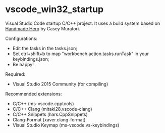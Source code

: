 # vscode_win32_startup

Visual Studio Code startup C/C++ project. It uses a build system based on [Handmade Hero](https://www.handmadehero.org) by Casey Muratori. 

Configurations:
- Edit the tasks in the tasks.json;
- Set ctrl+shift+b to map "workbench.action.tasks.runTask" in your keybindings.json;
- Be happy!

Required:
- Visual Studio 2015 Community (for compiling)

Recommended extensions:
- C/C++ (ms-vscode.cpptools)
- C/C++ Clang (mitaki28.vscode-clang)
- C/C++ Snippets (hars.CppSnippets)
- Clang-Format (xaver.clang-format)
- Visual Studio Keymap (ms-vscode.vs-keybindings)
